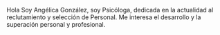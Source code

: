 Hola Soy Angélica González, soy Psicóloga, dedicada en la actualidad al reclutamiento y selección de Personal.
Me interesa el desarrollo y la superación personal y profesional.
